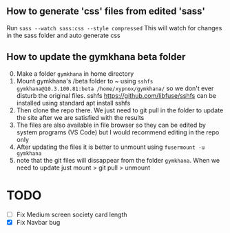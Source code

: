 
## How to generate 'css' files from edited 'sass'

Run `sass --watch sass:css --style compressed`
This will watch for changes in the sass folder and auto generate css

## How to update the gymkhana beta folder 

0. Make a folder `gymkhana` in home directory
1. Mount gymkhana's /beta folder to ~ using `sshfs gymkhana@10.3.100.81:beta /home/xypnox/gymkhana/` so we don't ever disturb the original files.
sshfs https://github.com/libfuse/sshfs can be installed using standard apt install sshfs
2. Then clone the repo there. We just need to git pull in the folder to update the site after we are satisfied with the results
3. The files are also available in file browser so they can be edited by system programs (VS Code) but I would recommend editing in the repo only
4. After updating the files it is better to unmount using `fusermount -u gymkhana`
5. note that the git files will dissappear from the folder `gymkhana`. When we need to update just mount > git pull > unmount


# TODO

- [ ] Fix Medium screen society card length
- [x] Fix Navbar bug